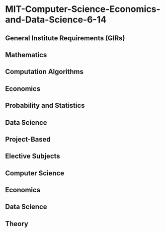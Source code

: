 # MIT-Computer-Science-Economics-and-Data-Science-6-14

## General Institute Requirements (GIRs)



## Mathematics

## Computation Algorithms


## Economics

## Probability and Statistics


## Data Science

## Project-Based

## Elective Subjects	

## Computer Science


## Economics

## Data Science

## Theory
